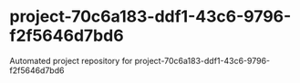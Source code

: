 # project-70c6a183-ddf1-43c6-9796-f2f5646d7bd6
Automated project repository for project-70c6a183-ddf1-43c6-9796-f2f5646d7bd6
